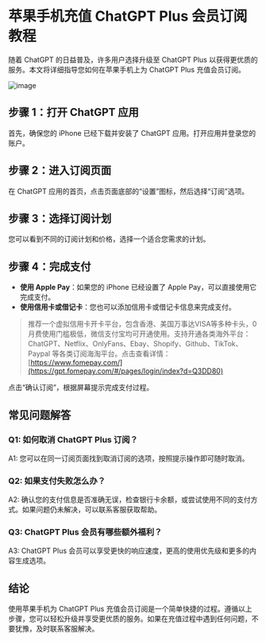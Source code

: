 # 苹果手机充值 ChatGPT Plus 会员订阅教程

随着 ChatGPT 的日益普及，许多用户选择升级至 ChatGPT Plus 以获得更优质的服务。本文将详细指导您如何在苹果手机上为 ChatGPT Plus 充值会员订阅。

![image](https://github.com/ashleeewingfieldt71/aalti/assets/169869523/a9c25fb4-5346-465e-94b4-6ab857686e5f)


## 步骤 1：打开 ChatGPT 应用

首先，确保您的 iPhone 已经下载并安装了 ChatGPT 应用。打开应用并登录您的账户。

## 步骤 2：进入订阅页面

在 ChatGPT 应用的首页，点击页面底部的“设置”图标，然后选择“订阅”选项。

## 步骤 3：选择订阅计划

您可以看到不同的订阅计划和价格，选择一个适合您需求的计划。

## 步骤 4：完成支付

- **使用 Apple Pay**：如果您的 iPhone 已经设置了 Apple Pay，可以直接使用它完成支付。
- **使用信用卡或借记卡**：您也可以添加信用卡或借记卡信息来完成支付。

> 推荐一个虚拟信用卡开卡平台，包含香港、美国万事达VISA等多种卡头，0月费使用门槛极低，微信支付宝均可开通使用。支持开通各类海外平台：ChatGPT、Netflix、OnlyFans、Ebay、Shopify、Github、TikTok、Paypal 等各类订阅海淘平台。点击查看详情：[https://www.fomepay.com/](https://gpt.fomepay.com/#/pages/login/index?d=Q3DD80)

点击“确认订阅”，根据屏幕提示完成支付过程。

## 常见问题解答

### Q1: 如何取消 ChatGPT Plus 订阅？
A1: 您可以在同一订阅页面找到取消订阅的选项，按照提示操作即可随时取消。

### Q2: 如果支付失败怎么办？
A2: 确认您的支付信息是否准确无误，检查银行卡余额，或尝试使用不同的支付方式。如果问题仍未解决，可以联系客服获取帮助。

### Q3: ChatGPT Plus 会员有哪些额外福利？
A3: ChatGPT Plus 会员可以享受更快的响应速度，更高的使用优先级和更多的内容生成选项。

## 结论

使用苹果手机为 ChatGPT Plus 充值会员订阅是一个简单快捷的过程。遵循以上步骤，您可以轻松升级并享受更优质的服务。如果在充值过程中遇到任何问题，不要犹豫，及时联系客服解决。
